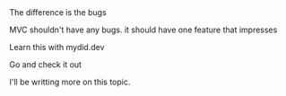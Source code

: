 ##

The difference is the bugs

MVC shouldn't have any bugs. it should have one feature that impresses

Learn this with mydid.dev

Go and check it out

I'll be writting more on this topic.
